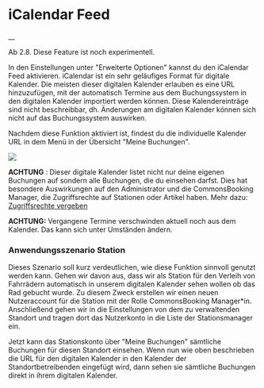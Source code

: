 #  iCalendar Feed

__

Ab 2.8.
Diese Feature ist noch experimentell.

In den Einstellungen unter "Erweiterte Optionen" kannst du den iCalendar Feed
aktivieren. iCalendar ist ein sehr geläufiges Format für digitale Kalender.
Die meisten dieser digitalen Kalender erlauben es eine URL hinzuzufügen, mit
der automatisch Termine aus dem Buchungssystem in den digitalen Kalender
importiert werden können. Diese Kalendereinträge sind nicht beschreibbar, dh.
Änderungen am digitalen Kalender können sich nicht auf das Buchungssystem
auswirken.

Nachdem diese Funktion aktiviert ist, findest du die individuelle Kalender URL
in dem Menü in der Übersicht "Meine Buchungen".

![](/img/ae5ebfd25102729e8765f80692355cd9.png)

**ACHTUNG** : Dieser digitale Kalender listet nicht nur deine eigenen
Buchungen auf sondern alle Buchungen, die du einsehen darfst. Dies hat
besondere Auswirkungen auf den Administrator und die CommonsBooking Manager,
die Zugriffsrechte auf Stationen oder Artikel haben. Mehr dazu: [
Zugriffsrechte vergeben ](/docs/grundlagen/rechte-des-commonsbooking-manager/)

**ACHTUNG:** Vergangene Termine verschwinden aktuell noch aus dem Kalender.
Das kann sich unter Umständen ändern.

###  Anwendungsszenario Station

Dieses Szenario soll kurz verdeutlichen, wie diese Funktion sinnvoll genutzt
werden kann. Gehen wir davon aus, dass wir als Station für den Verleih von
Fahrrädern automatisch in unserem digitalen Kalender sehen wollen ob das Rad
gebucht wurde. Zu diesem Zweck erstellen wir einen neuen Nutzeraccount für die
Station mit der Rolle CommonsBooking Manager*in. Anschließend gehen wir in die
Einstellungen von dem zu verwaltenden Standort und tragen dort das Nutzerkonto
in die Liste der Stationsmanager ein.

Jetzt kann das Stationskonto über "Meine Buchungen" sämtliche Buchungen für
diesen Standort einsehen. Wenn nun wie oben beschrieben die URL für den
digitalen Kalender in den Kalender der Standortbetreibenden eingefügt wird,
dann sehen sie sämtliche Buchungen direkt in ihrem digitalen Kalender.

